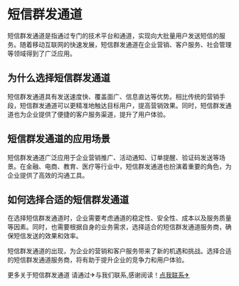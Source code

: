 # 短信群发通道

短信群发通道是指通过专门的技术平台和通道，实现向大批量用户发送短信的服务。随着移动互联网的快速发展，短信群发通道在企业营销、客户服务、社会管理等领域得到了广泛应用。

## 为什么选择短信群发通道

短信群发通道具有发送速度快、覆盖面广、信息直达等优势。相比传统的营销手段，短信群发通道可以更精准地触达目标用户，提高营销效果。同时，短信群发通道也为企业提供了便捷的客户服务渠道，提升了用户体验。

## 短信群发通道的应用场景

短信群发通道广泛应用于企业营销推广、活动通知、订单提醒、验证码发送等场景。在金融、电商、教育、医疗等行业中，短信群发通道也扮演着重要的角色，为企业提供了高效的沟通工具。

## 如何选择合适的短信群发通道

在选择短信群发通道时，企业需要考虑通道的稳定性、安全性、成本以及服务质量等因素。同时，也需要根据自身的业务需求，选择适合的短信群发通道服务商，确保短信发送的效果和效率。

短信群发通道的出现，为企业的营销和客户服务带来了新的机遇和挑战。选择合适的短信群发通道服务商，将有助于提升企业的竞争力和用户体验。

更多关于短信群发通道 请通过✈与我们联系,感谢阅读！[点我联系✈](https://news.k02.cc)